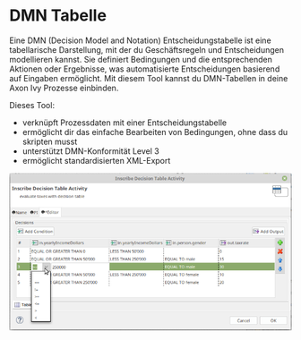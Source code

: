 # DMN Tabelle 

Eine DMN (Decision Model and Notation) Entscheidungstabelle ist eine tabellarische Darstellung, mit der du Geschäftsregeln und Entscheidungen modellieren kannst. Sie definiert Bedingungen und die entsprechenden Aktionen oder Ergebnisse, was automatisierte Entscheidungen basierend auf Eingaben ermöglicht. Mit diesem Tool kannst du DMN-Tabellen in deine Axon Ivy Prozesse einbinden.

Dieses Tool:

- verknüpft Prozessdaten mit einer Entscheidungstabelle
- ermöglicht dir das einfache Bearbeiten von Bedingungen, ohne dass du skripten musst
- unterstützt DMN-Konformität Level 3
- ermöglicht standardisierten XML-Export

![Condition Editing](images/edit-condition.png)
